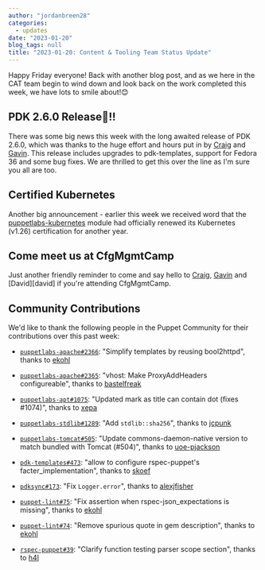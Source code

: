```yaml
---
author: "jordanbreen28"
categories:
  - updates
date: "2023-01-20"
blog_tags: null
title: "2023-01-20: Content & Tooling Team Status Update"
---
```

Happy Friday everyone! Back with another blog post, and as we here in the CAT team begin to wind down and look back on the work completed this week, we have lots to smile about!😊

## PDK 2.6.0 Release🎉!!

There was some big news this week with the long awaited release of PDK 2.6.0, which was thanks to the huge effort and hours put in by [Craig][craig] and [Gavin][gavin]. This release includes upgrades to pdk-templates, support for Fedora 36 and some bug fixes. We are thrilled to get this over the line as I'm sure you all are too.

## Certified Kubernetes

Another big announcement - earlier this week we received word that the [puppetlabs-kubernetes](https://github.com/puppetlabs/puppetlabs-kubernetes) module had officially renewed its Kubernetes (v1.26) certification for another year.

## Come meet us at CfgMgmtCamp

Just another friendly reminder to come and say hello to [Craig][craig], [Gavin][gavin] and [David][david] if you're attending CfgMgmtCamp.

## Community Contributions

We'd like to thank the following people in the Puppet Community for their contributions over this past week:

- [`puppetlabs-apache#2366`][puppetlabs-apache-pr-2366]: "Simplify templates by reusing bool2httpd", thanks to [ekohl][ekohl]
- [`puppetlabs-apache#2365`][puppetlabs-apache-pr-2365]: "vhost: Make ProxyAddHeaders configureable", thanks to [bastelfreak][bastelfreak]
- [`puppetlabs-apt#1075`][puppetlabs-apt-pr-1075]: "Updated mark as title can contain dot (fixes #1074)", thanks to [xepa][xepa]
- [`puppetlabs-stdlib#1289`][puppetlabs-stdlib-pr-1289]: "Add `stdlib::sha256`", thanks to [jcpunk][jcpunk]
- [`puppetlabs-tomcat#505`][puppetlabs-tomcat-pr-505]: "Update commons-daemon-native version to match bundled with Tomcat (#504)", thanks to [uoe-pjackson][uoe-pjackson]
- [`pdk-templates#473`][pdk-templates-pr-473]: "allow to configure rspec-puppet's facter_implementation", thanks to [skoef][skoef]
- [`pdksync#173`][pdksync-pr-173]: "Fix `Logger.error`", thanks to [alexjfisher][alexjfisher]
- [`puppet-lint#75`][puppet-lint-pr-75]: "Fix assertion when rspec-json_expectations is missing", thanks to [ekohl][ekohl]
- [`puppet-lint#74`][puppet-lint-pr-74]: "Remove spurious quote in gem description", thanks to [ekohl][ekohl]
- [`rspec-puppet#39`][rspec-puppet-pr-39]: "Clarify function testing parser scope section", thanks to [h4l][h4l]


  [gavin]: https://github.com/GSPatton
  [craig]: https://github.com/chelnak
  [jordan]: https://github.com/jordanbreen28
  [puppetlabs-apache-pr-2366]: https://github.com/puppetlabs/puppetlabs-apache/pull/2366
  [ekohl]: https://github.com/ekohl
  [puppetlabs-apache-pr-2365]: https://github.com/puppetlabs/puppetlabs-apache/pull/2365
  [bastelfreak]: https://github.com/bastelfreak
  [puppetlabs-apt-pr-1075]: https://github.com/puppetlabs/puppetlabs-apt/pull/1075
  [xepa]: https://github.com/xepa
  [puppetlabs-stdlib-pr-1289]: https://github.com/puppetlabs/puppetlabs-stdlib/pull/1289
  [jcpunk]: https://github.com/jcpunk
  [puppetlabs-tomcat-pr-505]: https://github.com/puppetlabs/puppetlabs-tomcat/pull/505
  [uoe-pjackson]: https://github.com/uoe-pjackson
  [pdk-templates-pr-473]: https://github.com/puppetlabs/pdk-templates/pull/473
  [skoef]: https://github.com/skoef
  [pdksync-pr-173]: https://github.com/puppetlabs/pdksync/pull/173
  [alexjfisher]: https://github.com/alexjfisher
  [puppet-lint-pr-75]: https://github.com/puppetlabs/puppet-lint/pull/75
  [puppet-lint-pr-74]: https://github.com/puppetlabs/puppet-lint/pull/74
  [rspec-puppet-pr-39]: https://github.com/puppetlabs/rspec-puppet/pull/39
  [h4l]: https://github.com/h4l
